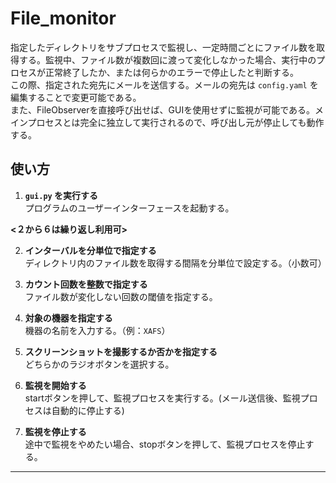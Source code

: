 # File_monitor

指定したディレクトリをサブプロセスで監視し、一定時間ごとにファイル数を取得する。監視中、ファイル数が複数回に渡って変化しなかった場合、実行中のプロセスが正常終了したか、または何らかのエラーで停止したと判断する。  
この際、指定された宛先にメールを送信する。メールの宛先は `config.yaml` を編集することで変更可能である。  
また、FileObserverを直接呼び出せば、GUIを使用せずに監視が可能である。メインプロセスとは完全に独立して実行されるので、呼び出し元が停止しても動作する。

## 使い方

1. **`gui.py` を実行する**  
   プログラムのユーザーインターフェースを起動する。

**<２から６は繰り返し利用可>**

2. **インターバルを分単位で指定する**  
   ディレクトリ内のファイル数を取得する間隔を分単位で設定する。（小数可）

3. **カウント回数を整数で指定する**  
   ファイル数が変化しない回数の閾値を指定する。

4. **対象の機器を指定する**  
   機器の名前を入力する。（例：`XAFS`）

5. **スクリーンショットを撮影するか否かを指定する**  
   どちらかのラジオボタンを選択する。

6. **監視を開始する**  
   startボタンを押して、監視プロセスを実行する。(メール送信後、監視プロセスは自動的に停止する)

7. **監視を停止する**  
   途中で監視をやめたい場合、stopボタンを押して、監視プロセスを停止する。



   

---
